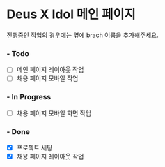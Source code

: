 # Deus X Idol 메인 페이지

진행중인 작업의 경우에는 옆에 brach 이름을 추가해주세요.

### \- Todo

- [ ] 메인 페이지 레이아웃 작업
- [ ] 채용 페이지 모바일 작업

### \- In Progress

- [ ] 채용 페이지 모바일 화면 작업

### \- Done

- [x] 프로젝트 세팅
- [x] 채용 페이지 레이아웃 작업
